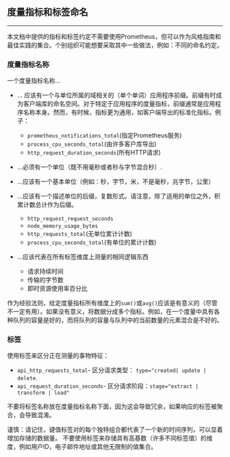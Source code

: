 ## 度量指标和标签命名
---
本文档中提供的指标和标签约定不需要使用Prometheus，但可以作为风格指南和最佳实践的集合。个别组织可能想要采取其中一些做法，例如：不同的命名约定。

### 度量指标名称
一个度量指标名称...
 - ... 应该有一个与单位所属的域相关的（单个单词）应用程序前缀。前缀有时成为客户端库的命名空间。对于特定于应用程序的度量指标，前缀通常是应用程序名称本身。然而，有时候，指标更为通用，如客户端导出的标准化指标。例子：

     - `prometheus_notifications_total`(指定Prometheus服务)
     - `process_cpu_seconds_total`(由许多客户库导出)
     - `http_request_duration_seconds`(所有HTTP请求)
- ...必须有一个单位（既不用毫秒或者秒与字节混合秒）.
- ...应该有一个基本单位（例如：秒，字节，米，不是毫秒，兆字节，公里）
- ...应该有一个描述单位的后缀，复数形式。请注意，除了适用的单位之外，积累计数总计作为后缀。
     - `http_request_request_seconds`
     - `node_memory_usage_bytes`
     - `http_requests_total`(无单位累计计数)
     - `process_cpu_seconds_total`(有单位的累计计数)
- ...应该代表在所有标签维度上测量的相同逻辑东西
     - 请求持续时间
     - 传输的字节数
     - 即时资源使用率百分比

作为经验法则，给定度量指标所有维度上的`sum()`或`avg()`应该是有意义的（尽管不一定有用）。如果没有意义，将数据分成多个指标。例如，在一个度量中具有各种队列的容量是好的，而将队列的容量与队列中的当前数量的元素混合是不好的。

### 标签
使用标签来区分正在测量的事物特征：
 - `api_http_requests_total`- 区分请求类型： `type="created| update | delete`.
 - `api_request_duration_seconds`- 区分请求阶段：`stage="extract | transform | load"` 

不要将标签名称放在度量指标名称下面，因为这会导致冗余，如果响应的标签被聚合，会导致混淆。

谨慎：请记住，键值标签对的每个独特组合都代表了一个新的时间序列，可以显着增加存储的数据量。 不要使用标签来存储具有高基数（许多不同标签值）的维度，例如用户ID，电子邮件地址或其他无限制的值集合。
